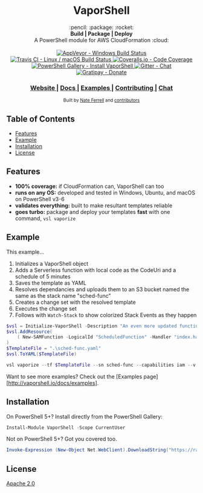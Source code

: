 <h1 align="center">VaporShell</h1>

<div align="center">
  :pencil:     :package:     :rocket:
</div>

<div align="center">
  <strong>Build | Package | Deploy</strong>
</div>
<div align="center">
  A PowerShell module for AWS CloudFormation :cloud:
</div>

<br />

<div align="center">
  <!-- AppVeyor -->
  <a href="https://ci.appveyor.com/project/nferrell/vaporshell/branch/master">
    <img src="https://ci.appveyor.com/api/projects/status/8a4jsfv42tbmlym8/branch/master?svg=true"
      alt="AppVeyor - Windows Build Status" title="AppVeyor - Windows Build Status" />
  </a>
  <!-- Travis CI -->
  <a href="https://travis-ci.org/scrthq/VaporShell">
    <img src="https://travis-ci.org/scrthq/VaporShell.svg?branch=master"
      alt="Travis CI - Linux / macOS Build Status" title="Travis CI - Linux / macOS Build Status" />
  </a>
  <!-- Coveralls -->
  <a href="https://coveralls.io/github/scrthq/Vaporshell?branch=master">
    <img src="https://coveralls.io/repos/github/scrthq/Vaporshell/badge.svg?branch=master"
      alt="Coveralls.io - Code Coverage" title="Coveralls.io - Code Coverage" />
  </a>
  <!-- PS Gallery -->
  <a href="https://www.PowerShellGallery.com/packages/VaporShell">
    <img src="https://img.shields.io/badge/psgallery-install-blue.svg"
      alt="PowerShell Gallery - Install VaporShell" title="PowerShell Gallery - Install VaporShell" />
  </a>
  <!-- Gitter -->
  <a href="https://gitter.im/VaporShell/Lobby?utm_source=badge&utm_medium=badge&utm_campaign=pr-badge&utm_content=badge">
    <img src="https://badges.gitter.im/VaporShell/Lobby.svg"
      alt="Gitter - Chat" title="Gitter - Chat" />
  </a>
  <!-- Gratipay -->
  <a href="https://gratipay.com/VaporShell">
    <img src="https://img.shields.io/gratipay/user/scrthq.svg"
      alt="Gratipay - Donate" title="Gratipay - Donate" />
  </a>
</div>

<div align="center">
  <h3>
    <a href="http://vaporshell.io">
      Website
    </a>
    <span> | </span>
    <a href="http://vaporshell.io/docs/">
      Docs
    </a>
    <span> | </span>
    <a href="http://vaporshell.io/docs/examples">
      Examples
    </a>
    <span> | </span>
    <a href="https://github.com/scrthq/VaporShell/blob/master/.github/CONTRIBUTING.md">
      Contributing
    </a>
    <span> | </span>
    <a href="https://gitter.im/VaporShell/Lobby">
      Chat
    </a>
  </h3>
</div>

<div align="center">
  <sub>Built by
  <a href="https://twitter.com/scrthq">Nate Ferrell</a> and
  <a href="https://github.com/scrthq/VaporShell/graphs/contributors">
    contributors
  </a>
</div>

## Table of Contents
- [Features](#features)
- [Example](#example)
- [Installation](#installation)
- [License](#license)

## Features
- __100% coverage:__ if CloudFormation can, VaporShell can too
- __runs on any OS:__ developed and tested in Windows, Ubuntu, and macOS on PowerShell v3-6
- __validates everything:__ built to make resultant templates reliable
- __goes turbo:__ package and deploy your templates **fast** with one command, `vsl vaporize`

## Example
This example...
1. Initializes a VaporShell object
2. Adds a Serverless function with local code as the CodeUri and a schedule of 5 minutes
3. Saves the template as YAML
4. Resolves dependancies and uploads them to an S3 bucket named the same as the stack name "sched-func"
5. Creates a change set with the resolved template
6. Executes the change set
7. Follows with `Watch-Stack` to show colorized Stack Events as they happen

```powershell
$vsl = Initialize-VaporShell -Description "An even more updated function triggered on a timer."
$vsl.AddResource(
    ( New-SAMFunction -LogicalId "ScheduledFunction" -Handler "index.handler" -Runtime "nodejs6.10" -CodeUri ".\code" -Events (Add-SAMScheduleEventSource -LogicalId Timer -Schedule "rate(5 minutes)"))
)
$TemplateFile = ".\sched-func.yaml"
$vsl.ToYAML($TemplateFile)

vsl vaporize --tf $TemplateFile --sn sched-func --capabilities iam --v --f --w

```
Want to see more examples? Check out the [Examples page][http://vaporshell.io/docs/examples].


## Installation

On PowerShell 5+? Install directly from the PowerShell Gallery:

```powershell
Install-Module VaporShell -Scope CurrentUser
```

Not on PowerShell 5+? Got you covered too.

```powershell
Invoke-Expression (New-Object Net.WebClient).DownloadString("https://raw.githubusercontent.com/scrthq/VaporShell/master/Install-VaporShell.ps1")
```

## License
[Apache 2.0](https://tldrlegal.com/license/apache-license-2.0-(apache-2.0))